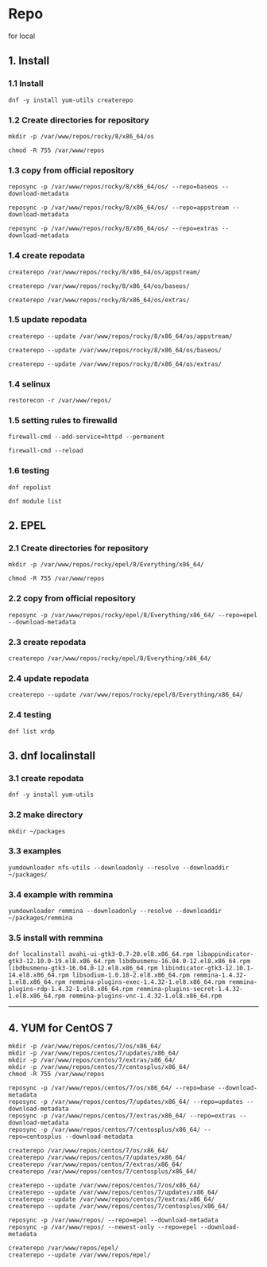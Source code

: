 # Repo
for local

## 1. Install

### 1.1 Install

    dnf -y install yum-utils createrepo
            
### 1.2 Create directories for repository

    mkdir -p /var/www/repos/rocky/8/x86_64/os
    
    chmod -R 755 /var/www/repos

### 1.3 copy from official repository

    reposync -p /var/www/repos/rocky/8/x86_64/os/ --repo=baseos --download-metadata
    
    reposync -p /var/www/repos/rocky/8/x86_64/os/ --repo=appstream --download-metadata
    
    reposync -p /var/www/repos/rocky/8/x86_64/os/ --repo=extras --download-metadata
    
### 1.4 create repodata

    createrepo /var/www/repos/rocky/8/x86_64/os/appstream/
    
    createrepo /var/www/repos/rocky/8/x86_64/os/baseos/
    
    createrepo /var/www/repos/rocky/8/x86_64/os/extras/

### 1.5 update repodata

    createrepo --update /var/www/repos/rocky/8/x86_64/os/appstream/
    
    createrepo --update /var/www/repos/rocky/8/x86_64/os/baseos/
    
    createrepo --update /var/www/repos/rocky/8/x86_64/os/extras/

### 1.4 selinux

    restorecon -r /var/www/repos/

### 1.5 setting rules to firewalld

    firewall-cmd --add-service=httpd --permanent
    
    firewall-cmd --reload

### 1.6 testing

    dnf repolist

    dnf module list

## 2. EPEL

### 2.1 Create directories for repository

    mkdir -p /var/www/repos/rocky/epel/8/Everything/x86_64/
    
    chmod -R 755 /var/www/repos

### 2.2 copy from official repository

    reposync -p /var/www/repos/rocky/epel/8/Everything/x86_64/ --repo=epel --download-metadata
    
### 2.3 create repodata

    createrepo /var/www/repos/rocky/epel/8/Everything/x86_64/

### 2.4 update repodata

    createrepo --update /var/www/repos/rocky/epel/8/Everything/x86_64/

### 2.4 testing

    dnf list xrdp

## 3. dnf localinstall

### 3.1 create repodata

    dnf -y install yum-utils

### 3.2 make directory

    mkdir ~/packages

### 3.3 examples
    
    yumdownloader nfs-utils --downloadonly --resolve --downloaddir ~/packages/

### 3.4 example with remmina
    
    yumdownloader remmina --downloadonly --resolve --downloaddir ~/packages/remmina

### 3.5 install with remmina

    dnf localinstall avahi-ui-gtk3-0.7-20.el8.x86_64.rpm libappindicator-gtk3-12.10.0-19.el8.x86_64.rpm libdbusmenu-16.04.0-12.el8.x86_64.rpm libdbusmenu-gtk3-16.04.0-12.el8.x86_64.rpm libindicator-gtk3-12.10.1-14.el8.x86_64.rpm libsodium-1.0.18-2.el8.x86_64.rpm remmina-1.4.32-1.el8.x86_64.rpm remmina-plugins-exec-1.4.32-1.el8.x86_64.rpm remmina-plugins-rdp-1.4.32-1.el8.x86_64.rpm remmina-plugins-secret-1.4.32-1.el8.x86_64.rpm remmina-plugins-vnc-1.4.32-1.el8.x86_64.rpm

<hr/>

## 4. YUM for CentOS 7

    mkdir -p /var/www/repos/centos/7/os/x86_64/
    mkdir -p /var/www/repos/centos/7/updates/x86_64/
    mkdir -p /var/www/repos/centos/7/extras/x86_64/
    mkdir -p /var/www/repos/centos/7/centosplus/x86_64/
    chmod -R 755 /var/www/repos

    reposync -p /var/www/repos/centos/7/os/x86_64/ --repo=base --download-metadata
    reposync -p /var/www/repos/centos/7/updates/x86_64/ --repo=updates --download-metadata
    reposync -p /var/www/repos/centos/7/extras/x86_64/ --repo=extras --download-metadata
    reposync -p /var/www/repos/centos/7/centosplus/x86_64/ --repo=centosplus --download-metadata

    createrepo /var/www/repos/centos/7/os/x86_64/
    createrepo /var/www/repos/centos/7/updates/x86_64/
    createrepo /var/www/repos/centos/7/extras/x86_64/
    createrepo /var/www/repos/centos/7/centosplus/x86_64/

    createrepo --update /var/www/repos/centos/7/os/x86_64/
    createrepo --update /var/www/repos/centos/7/updates/x86_64/
    createrepo --update /var/www/repos/centos/7/extras/x86_64/
    createrepo --update /var/www/repos/centos/7/centosplus/x86_64/

    reposync -p /var/www/repos/ --repo=epel --download-metadata
    reposync -p /var/www/repos/ --newest-only --repo=epel --download-metadata

    createrepo /var/www/repos/epel/
    createrepo --update /var/www/repos/epel/
